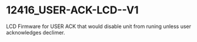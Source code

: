 # 12416_USER-ACK-LCD--V1
 LCD Firmware for USER ACK that would disable unit from runing unless user acknowledges declimer.
